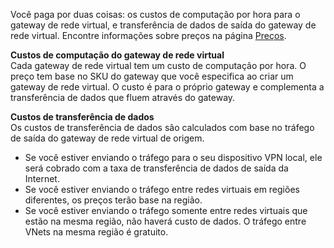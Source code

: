 Você paga por duas coisas: os custos de computação por hora para o gateway de rede virtual, e transferência de dados de saída do gateway de rede virtual. Encontre informações sobre preços na página [Preços](https://azure.microsoft.com/pricing/details/vpn-gateway).

**Custos de computação do gateway de rede virtual**<br> Cada gateway de rede virtual tem um custo de computação por hora. O preço tem base no SKU do gateway que você especifica ao criar um gateway de rede virtual. O custo é para o próprio gateway e complementa a transferência de dados que fluem através do gateway.

**Custos de transferência de dados**<br>Os custos de transferência de dados são calculados com base no tráfego de saída do gateway de rede virtual de origem.

- Se você estiver enviando o tráfego para o seu dispositivo VPN local, ele será cobrado com a taxa de transferência de dados de saída da Internet.
- Se você estiver enviando o tráfego entre redes virtuais em regiões diferentes, os preços terão base na região.
- Se você estiver enviando o tráfego somente entre redes virtuais que estão na mesma região, não haverá custo de dados. O tráfego entre VNets na mesma região é gratuito.

<!---HONumber=AcomDC_0921_2016-->